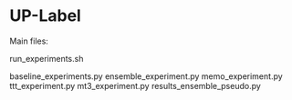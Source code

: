 # UP-Label


Main files:

run_experiments.sh

baseline_experiments.py
ensemble_experiment.py
memo_experiment.py
ttt_experiment.py
mt3_experiment.py
results_ensemble_pseudo.py

